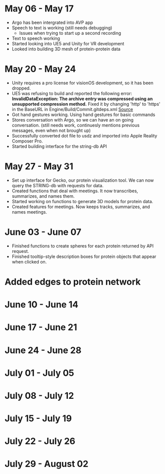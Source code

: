 # May 06 - May 17
* Argo has been intergrated into AVP app
* Speech to text is working (still needs debugging)
    * Issues when trying to start up a second recording
* Text to speech working
* Started looking into UE5 and Unity for VR development
* Looked into building 3D mesh of protein-protein data

# May 20 - May 24
* Unity requires a pro license for visionOS development, so it has been dropped.
* UE5 was refusing to build and reported the following error:
**InvalidDataException: The archive entry was compressed using an unsupported compression method.**
Fixed it by changing 'http' to 'https' in the BaseURL in Engine/Build/Commit.gitdeps.xml [Source](https://forums.unrealengine.com/t/upcoming-disruption-of-service-impacting-unreal-engine-users-on-github/1155880/149)
* Got hand gestures working. Using hand gestures for basic commands
* Stores conversation with Argo, so we can have an on going conversation. (still needs work, continuesly mentions previous messages, even when not brought up)
* Successfully converted dot file to usdz and imported into Apple Reality Composer Pro.
* Started building interface for the string-db API

# May 27 - May 31
* Set up interface for Gecko, our protein visualization tool. We can now query the STRING-db with requests for data.
* Created functions that deal with meetings. It now transcribes, summarizes, and names them.
* Started working on functions to generate 3D models for protein data.
* Created features for meetings. Now keeps tracks, summarizes, and names meetings.

# June 03 - June 07
* Finished functions to create spheres for each protein returned by API request. 
* Finished tooltip-style description boxes for protein objects that appear when clicked on.
# Added edges to protein network

# June 10 - June 14
# June 17 - June 21
# June 24 - June 28
# July 01 - July 05
# July 08 - July 12
# July 15 - July 19
# July 22 - July 26
# July 29 - August 02
